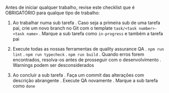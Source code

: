 Antes de iniciar qualquer trabalho, revise este checklist que é OBRIGATÓRIO para qualque tipo de trabalho:

1. Ao trabalhar numa sub tarefa
   . Caso seja a primeira sub de uma tarefa pai, crie um novo branch no Git com o template `task/<task number>-<task name>`
   . Marque a sub tarefa como `in-progress` e também a tarefa pai

2. Execute todas as nossas ferramentas de quality assurance QA
   . `npm run lint`
   . `npm run typecheck`
   . `npm run build`
   . Quando erros forem encontrados, resolva-os antes de prosseguir com o desenvolvimento
   . Warnings podem ser desconsiderados

3. Ao concluir a sub tarefa
   . Faça um commit das alterações com descrição abrangente
   . Execute QA novamente
   . Marque a sub tarefa como `done`
